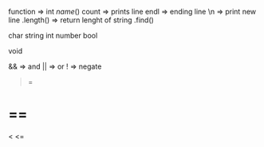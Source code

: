 function => int *name*()
count => prints line
endl => ending line
\n => print new line
.length() => return lenght of string
.find()



<!-- VARIABLE TYPES -->
char
string
int
number
bool



<!-- FUNCTION TYPES -->
void



<!-- CONDITIONS -->
&& => and
|| => or
! => negate
>=
>
==
===
<
<=